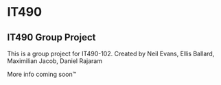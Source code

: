 # IT490
## IT490 Group Project


This is a group project for IT490-102.
Created by Neil Evans, Ellis Ballard, Maximilian Jacob, Daniel Rajaram

More info coming soon:tm:
